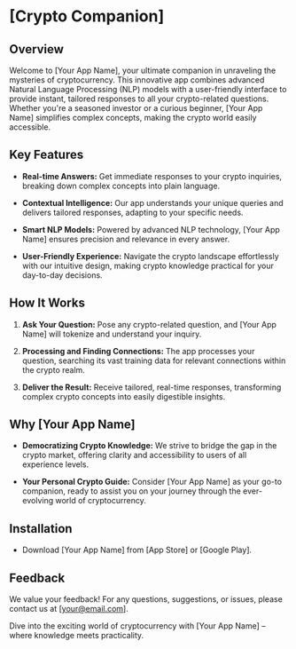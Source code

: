 # [Crypto Companion]

## Overview

Welcome to [Your App Name], your ultimate companion in unraveling the mysteries of cryptocurrency. This innovative app combines advanced Natural Language Processing (NLP) models with a user-friendly interface to provide instant, tailored responses to all your crypto-related questions. Whether you're a seasoned investor or a curious beginner, [Your App Name] simplifies complex concepts, making the crypto world easily accessible.

## Key Features

- **Real-time Answers:** Get immediate responses to your crypto inquiries, breaking down complex concepts into plain language.
  
- **Contextual Intelligence:** Our app understands your unique queries and delivers tailored responses, adapting to your specific needs.

- **Smart NLP Models:** Powered by advanced NLP technology, [Your App Name] ensures precision and relevance in every answer.

- **User-Friendly Experience:** Navigate the crypto landscape effortlessly with our intuitive design, making crypto knowledge practical for your day-to-day decisions.

## How It Works

1. **Ask Your Question:** Pose any crypto-related question, and [Your App Name] will tokenize and understand your inquiry.

2. **Processing and Finding Connections:** The app processes your question, searching its vast training data for relevant connections within the crypto realm.

3. **Deliver the Result:** Receive tailored, real-time responses, transforming complex crypto concepts into easily digestible insights.

## Why [Your App Name]

- **Democratizing Crypto Knowledge:** We strive to bridge the gap in the crypto market, offering clarity and accessibility to users of all experience levels.

- **Your Personal Crypto Guide:** Consider [Your App Name] as your go-to companion, ready to assist you on your journey through the ever-evolving world of cryptocurrency.

## Installation

- Download [Your App Name] from [App Store] or [Google Play].

## Feedback

We value your feedback! For any questions, suggestions, or issues, please contact us at [your@email.com].

Dive into the exciting world of cryptocurrency with [Your App Name] – where knowledge meets practicality.
